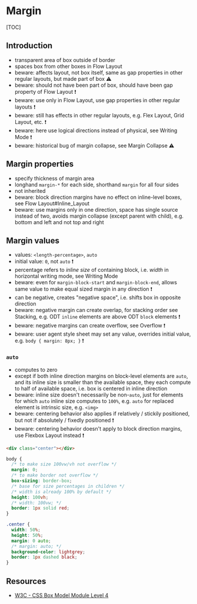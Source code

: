 # Margin

[TOC]



## Introduction

- transparent area of box outside of border
- spaces box from other boxes in Flow Layout
- beware: affects layout, not box itself, same as gap properties in other regular layouts, but made part of box ⚠️
- beware: should not have been part of box, should have been gap property of Flow Layout ❗️
- beware: use only in Flow Layout, use gap properties in other regular layouts ❗️
- beware: still has effects in other regular layouts, e.g. Flex Layout, Grid Layout, etc. ❗️
- beware: here use logical directions instead of physical, see Writing Mode ❗️
- beware: historical bug of margin collapse, see Margin Collapse ⚠️



## Margin properties

- specify thickness of margin area
- longhand `margin-*` for each side, shorthand `margin` for all four sides
- not inherited
- beware: block direction margins have no effect on inline-level boxes, see Flow Layout#Inline_Layout
- beware: use margins only in one direction, space has single source instead of two, avoids margin collapse (except parent with child), e.g. bottom and left and not top and right



## Margin values

- values: `<length-percentage>`, `auto`
- initial value: `0`, not `auto` ❗️
- percentage refers to _inline size_ of containing block, i.e. _width_ in horizontal writing mode, see Writing Mode
- beware: even for `margin-block-start` and `margin-block-end`, allows same value to make equal sized margin in any direction ❗️
- can be negative, creates "negative space", i.e. shifts box in opposite direction
- beware: negative margin can create overlap, for stacking order see Stacking, e.g. ODT `inline` elements are above ODT `block` elements ❗️
- beware: negative margins can create overflow, see Overflow ❗️
- beware: user agent style sheet may set any value, overrides initial value, e.g. `body { margin: 8px; }` ❗️

### `auto`

- computes to zero
- except if both inline direction margins on block-level elements are `auto`, and its inline size is smaller than the available space, they each compute to half of available space, i.e. box is centered in inline direction
- beware: inline size doesn't necessarily be non-`auto`, just for elements for which `auto` inline size computes to `100%`, e.g. `auto` for replaced element is intrinsic size, e.g. `<img>`
- beware: centering behavior also applies if relatively / stickily positioned, but not if absolutely / fixedly positioned ❗️
- beware: centering behavior doesn't apply to block direction margins, use Flexbox Layout instead ❗️

```html
<div class="center"></div>
```

```css
body {
  /* to make size 100vw/vh not overflow */
  margin: 0;
  /* to make border not overflow */
  box-sizing: border-box;
  /* base for size percentages in children */
  /* width is already 100% by default */
  height: 100vh;
  /* width: 100vw; */
  border: 1px solid red;
}

.center {
  width: 50%;
  height: 50%;
  margin: 0 auto;
  /* margin: auto; */
  background-color: lightgrey;
  border: 1px dashed black;
}
```



## Resources

<!-- ToDo: revisit once module spec covers margins more indepth, e.g. 'auto' value -->
- [W3C - CSS Box Model Module Level 4](https://www.w3.org/TR/css-box-4/)